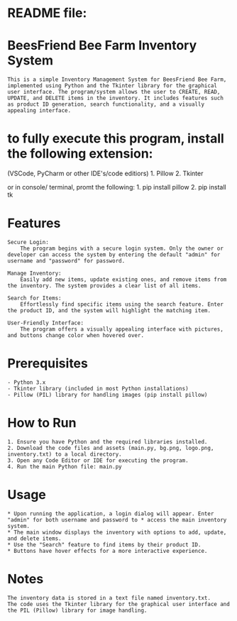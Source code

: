 # README file:

# BeesFriend Bee Farm Inventory System
	This is a simple Inventory Management System for BeesFriend Bee Farm, implemented using Python and the Tkinter library for the graphical user interface. The program/system allows the user to CREATE, READ, UPDATE, and DELETE items in the inventory. It includes features such as product ID generation, search functionality, and a visually appealing interface.

# to fully execute this program, install the following extension:
(VSCode, PyCharm or other IDE's/code editiors)
	1. Pillow
	2. Tkinter

or in console/ terminal, promt the following:
	1. pip install pillow
	2. pip install tk

# Features
	Secure Login: 
		The program begins with a secure login system. Only the owner or developer can access the system by entering the default "admin" for username and "password" for password.

	Manage Inventory: 
		Easily add new items, update existing ones, and remove items from the inventory. The system provides a clear list of all items.

	Search for Items: 
		Effortlessly find specific items using the search feature. Enter the product ID, and the system will highlight the matching item.

	User-Friendly Interface: 
		The program offers a visually appealing interface with pictures, and buttons change color when hovered over.

# Prerequisites
	- Python 3.x
	- Tkinter library (included in most Python installations)
	- Pillow (PIL) library for handling images (pip install pillow)

# How to Run
	1. Ensure you have Python and the required libraries installed.
	2. Download the code files and assets (main.py, bg.png, logo.png, inventory.txt) to a local directory.
	3. Open any Code Editor or IDE for executing the program.
	4. Run the main Python file: main.py

# Usage
	* Upon running the application, a login dialog will appear. Enter "admin" for both username and password to * access the main inventory system.
	* The main window displays the inventory with options to add, update, and delete items.
	* Use the "Search" feature to find items by their product ID.
	* Buttons have hover effects for a more interactive experience.

# Notes
	The inventory data is stored in a text file named inventory.txt.
	The code uses the Tkinter library for the graphical user interface and the PIL (Pillow) library for image handling.
